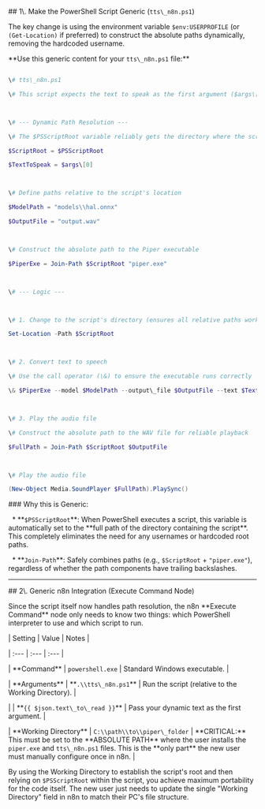 \## 1\\. Make the PowerShell Script Generic (`tts\_n8n.ps1`)



The key change is using the environment variable `$env:USERPROFILE` (or `(Get-Location)` if preferred) to construct the absolute paths dynamically, removing the hardcoded username.



\*\*Use this generic content for your `tts\_n8n.ps1` file:\*\*



```powershell

\# tts\_n8n.ps1

\# This script expects the text to speak as the first argument ($args\[0])



\# --- Dynamic Path Resolution ---

\# The $PSScriptRoot variable reliably gets the directory where the script is saved.

$ScriptRoot = $PSScriptRoot

$TextToSpeak = $args\[0]



\# Define paths relative to the script's location

$ModelPath = "models\\hal.onnx"

$OutputFile = "output.wav"



\# Construct the absolute path to the Piper executable

$PiperExe = Join-Path $ScriptRoot "piper.exe"



\# --- Logic ---



\# 1. Change to the script's directory (ensures all relative paths work)

Set-Location -Path $ScriptRoot



\# 2. Convert text to speech

\# Use the call operator (\&) to ensure the executable runs correctly

\& $PiperExe --model $ModelPath --output\_file $OutputFile --text $TextToSpeak



\# 3. Play the audio file

\# Construct the absolute path to the WAV file for reliable playback

$FullPath = Join-Path $ScriptRoot $OutputFile



\# Play the audio file

(New-Object Media.SoundPlayer $FullPath).PlaySync()

```



\### Why this is Generic:



&nbsp; \* \*\*`$PSScriptRoot`\*\*: When PowerShell executes a script, this variable is automatically set to the \*\*full path of the directory containing the script\*\*. This completely eliminates the need for any usernames or hardcoded root paths.

&nbsp; \* \*\*`Join-Path`\*\*: Safely combines paths (e.g., `$ScriptRoot` + `"piper.exe"`), regardless of whether the path components have trailing backslashes.



-----



\## 2\\. Generic n8n Integration (Execute Command Node)



Since the script itself now handles path resolution, the n8n \*\*Execute Command\*\* node only needs to know two things: which PowerShell interpreter to use and which script to run.



| Setting | Value | Notes |

| :--- | :--- | :--- |

| \*\*Command\*\* | `powershell.exe` | Standard Windows executable. |

| \*\*Arguments\*\* | \*\*`.\\tts\_n8n.ps1`\*\* | Run the script (relative to the Working Directory). |

| | \*\*`{{ $json.text\_to\_read }}`\*\* | Pass your dynamic text as the first argument. |

| \*\*Working Directory\*\* | `C:\\path\\to\\piper\_folder` | \*\*CRITICAL:\*\* This must be set to the \*\*ABSOLUTE PATH\*\* where the user installs the `piper.exe` and `tts\_n8n.ps1` files. This is the \*\*only part\*\* the new user must manually configure once in n8n. |



By using the Working Directory to establish the script's root and then relying on `$PSScriptRoot` within the script, you achieve maximum portability for the code itself. The new user just needs to update the single "Working Directory" field in n8n to match their PC's file structure.



